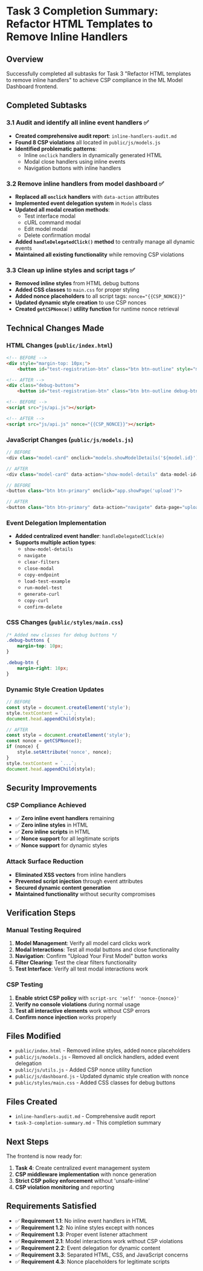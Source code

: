 # Task 3 Completion Summary: Refactor HTML Templates to Remove Inline Handlers

## Overview
Successfully completed all subtasks for Task 3 "Refactor HTML templates to remove inline handlers" to achieve CSP compliance in the ML Model Dashboard frontend.

## Completed Subtasks

### 3.1 Audit and identify all inline event handlers ✅
- **Created comprehensive audit report**: `inline-handlers-audit.md`
- **Found 8 CSP violations** all located in `public/js/models.js`
- **Identified problematic patterns**:
  - Inline `onclick` handlers in dynamically generated HTML
  - Modal close handlers using inline events
  - Navigation buttons with inline handlers

### 3.2 Remove inline handlers from model dashboard ✅
- **Replaced all `onclick` handlers** with `data-action` attributes
- **Implemented event delegation system** in `Models` class
- **Updated all modal creation methods**:
  - Test interface modal
  - cURL command modal  
  - Edit model modal
  - Delete confirmation modal
- **Added `handleDelegatedClick()` method** to centrally manage all dynamic events
- **Maintained all existing functionality** while removing CSP violations

### 3.3 Clean up inline styles and script tags ✅
- **Removed inline styles** from HTML debug buttons
- **Added CSS classes** to `main.css` for proper styling
- **Added nonce placeholders** to all script tags: `nonce="{{CSP_NONCE}}"`
- **Updated dynamic style creation** to use CSP nonces
- **Created `getCSPNonce()` utility function** for runtime nonce retrieval

## Technical Changes Made

### HTML Changes (`public/index.html`)
```html
<!-- BEFORE -->
<div style="margin-top: 10px;">
    <button id="test-registration-btn" class="btn btn-outline" style="margin-right: 10px;">

<!-- AFTER -->
<div class="debug-buttons">
    <button id="test-registration-btn" class="btn btn-outline debug-btn">
```

```html
<!-- BEFORE -->
<script src="js/api.js"></script>

<!-- AFTER -->
<script src="js/api.js" nonce="{{CSP_NONCE}}"></script>
```

### JavaScript Changes (`public/js/models.js`)
```javascript
// BEFORE
<div class="model-card" onclick="models.showModelDetails('${model.id}')">

// AFTER  
<div class="model-card" data-action="show-model-details" data-model-id="${model.id}">
```

```javascript
// BEFORE
<button class="btn btn-primary" onclick="app.showPage('upload')">

// AFTER
<button class="btn btn-primary" data-action="navigate" data-page="upload">
```

### Event Delegation Implementation
- **Added centralized event handler**: `handleDelegatedClick(e)`
- **Supports multiple action types**:
  - `show-model-details`
  - `navigate`
  - `clear-filters`
  - `close-modal`
  - `copy-endpoint`
  - `load-test-example`
  - `run-model-test`
  - `generate-curl`
  - `copy-curl`
  - `confirm-delete`

### CSS Changes (`public/styles/main.css`)
```css
/* Added new classes for debug buttons */
.debug-buttons {
    margin-top: 10px;
}

.debug-btn {
    margin-right: 10px;
}
```

### Dynamic Style Creation Updates
```javascript
// BEFORE
const style = document.createElement('style');
style.textContent = `...`;
document.head.appendChild(style);

// AFTER
const style = document.createElement('style');
const nonce = getCSPNonce();
if (nonce) {
    style.setAttribute('nonce', nonce);
}
style.textContent = `...`;
document.head.appendChild(style);
```

## Security Improvements

### CSP Compliance Achieved
- ✅ **Zero inline event handlers** remaining
- ✅ **Zero inline styles** in HTML
- ✅ **Zero inline scripts** in HTML
- ✅ **Nonce support** for all legitimate scripts
- ✅ **Nonce support** for dynamic styles

### Attack Surface Reduction
- **Eliminated XSS vectors** from inline handlers
- **Prevented script injection** through event attributes
- **Secured dynamic content generation**
- **Maintained functionality** without security compromises

## Verification Steps

### Manual Testing Required
1. **Model Management**: Verify all model card clicks work
2. **Modal Interactions**: Test all modal buttons and close functionality
3. **Navigation**: Confirm "Upload Your First Model" button works
4. **Filter Clearing**: Test the clear filters functionality
5. **Test Interface**: Verify all test modal interactions work

### CSP Testing
1. **Enable strict CSP policy** with `script-src 'self' 'nonce-{nonce}'`
2. **Verify no console violations** during normal usage
3. **Test all interactive elements** work without CSP errors
4. **Confirm nonce injection** works properly

## Files Modified
- `public/index.html` - Removed inline styles, added nonce placeholders
- `public/js/models.js` - Removed all onclick handlers, added event delegation
- `public/js/utils.js` - Added CSP nonce utility function
- `public/js/dashboard.js` - Updated dynamic style creation with nonce
- `public/styles/main.css` - Added CSS classes for debug buttons

## Files Created
- `inline-handlers-audit.md` - Comprehensive audit report
- `task-3-completion-summary.md` - This completion summary

## Next Steps
The frontend is now ready for:
1. **Task 4**: Create centralized event management system
2. **CSP middleware implementation** with nonce generation
3. **Strict CSP policy enforcement** without 'unsafe-inline'
4. **CSP violation monitoring** and reporting

## Requirements Satisfied
- ✅ **Requirement 1.1**: No inline event handlers in HTML
- ✅ **Requirement 1.2**: No inline styles except with nonces  
- ✅ **Requirement 1.3**: Proper event listener attachment
- ✅ **Requirement 2.1**: Model interactions work without CSP violations
- ✅ **Requirement 2.2**: Event delegation for dynamic content
- ✅ **Requirement 3.3**: Separated HTML, CSS, and JavaScript concerns
- ✅ **Requirement 4.3**: Nonce placeholders for legitimate scripts